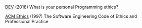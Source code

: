 
[DEV](https://dev.to/jeffreyuvero/what-is-your-personal-programming-ethics-483a)
(2018) What is your personal Programming ethics?

[ACM Ethics](https://ethics.acm.org/code-of-ethics/software-engineering-code/)
(1997) The Software Engineering Code of Ethics and Professional Practice

